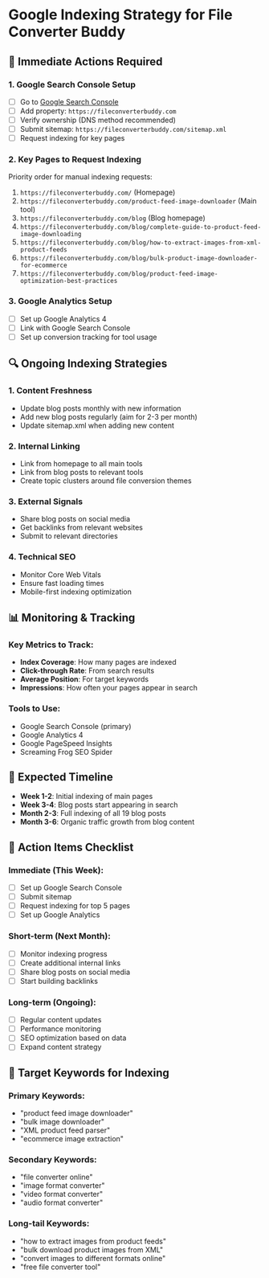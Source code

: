 # Google Indexing Strategy for File Converter Buddy

## 🎯 **Immediate Actions Required**

### 1. **Google Search Console Setup**
- [ ] Go to [Google Search Console](https://search.google.com/search-console)
- [ ] Add property: `https://fileconverterbuddy.com`
- [ ] Verify ownership (DNS method recommended)
- [ ] Submit sitemap: `https://fileconverterbuddy.com/sitemap.xml`
- [ ] Request indexing for key pages

### 2. **Key Pages to Request Indexing**
Priority order for manual indexing requests:
1. `https://fileconverterbuddy.com/` (Homepage)
2. `https://fileconverterbuddy.com/product-feed-image-downloader` (Main tool)
3. `https://fileconverterbuddy.com/blog` (Blog homepage)
4. `https://fileconverterbuddy.com/blog/complete-guide-to-product-feed-image-downloading`
5. `https://fileconverterbuddy.com/blog/how-to-extract-images-from-xml-product-feeds`
6. `https://fileconverterbuddy.com/blog/bulk-product-image-downloader-for-ecommerce`
7. `https://fileconverterbuddy.com/blog/product-feed-image-optimization-best-practices`

### 3. **Google Analytics Setup**
- [ ] Set up Google Analytics 4
- [ ] Link with Google Search Console
- [ ] Set up conversion tracking for tool usage

## 🔍 **Ongoing Indexing Strategies**

### 1. **Content Freshness**
- Update blog posts monthly with new information
- Add new blog posts regularly (aim for 2-3 per month)
- Update sitemap.xml when adding new content

### 2. **Internal Linking**
- Link from homepage to all main tools
- Link from blog posts to relevant tools
- Create topic clusters around file conversion themes

### 3. **External Signals**
- Share blog posts on social media
- Get backlinks from relevant websites
- Submit to relevant directories

### 4. **Technical SEO**
- Monitor Core Web Vitals
- Ensure fast loading times
- Mobile-first indexing optimization

## 📊 **Monitoring & Tracking**

### Key Metrics to Track:
- **Index Coverage**: How many pages are indexed
- **Click-through Rate**: From search results
- **Average Position**: For target keywords
- **Impressions**: How often your pages appear in search

### Tools to Use:
- Google Search Console (primary)
- Google Analytics 4
- Google PageSpeed Insights
- Screaming Frog SEO Spider

## 🚀 **Expected Timeline**

- **Week 1-2**: Initial indexing of main pages
- **Week 3-4**: Blog posts start appearing in search
- **Month 2-3**: Full indexing of all 19 blog posts
- **Month 3-6**: Organic traffic growth from blog content

## 📝 **Action Items Checklist**

### Immediate (This Week):
- [ ] Set up Google Search Console
- [ ] Submit sitemap
- [ ] Request indexing for top 5 pages
- [ ] Set up Google Analytics

### Short-term (Next Month):
- [ ] Monitor indexing progress
- [ ] Create additional internal links
- [ ] Share blog posts on social media
- [ ] Start building backlinks

### Long-term (Ongoing):
- [ ] Regular content updates
- [ ] Performance monitoring
- [ ] SEO optimization based on data
- [ ] Expand content strategy

## 🎯 **Target Keywords for Indexing**

### Primary Keywords:
- "product feed image downloader"
- "bulk image downloader"
- "XML product feed parser"
- "ecommerce image extraction"

### Secondary Keywords:
- "file converter online"
- "image format converter"
- "video format converter"
- "audio format converter"

### Long-tail Keywords:
- "how to extract images from product feeds"
- "bulk download product images from XML"
- "convert images to different formats online"
- "free file converter tool"
